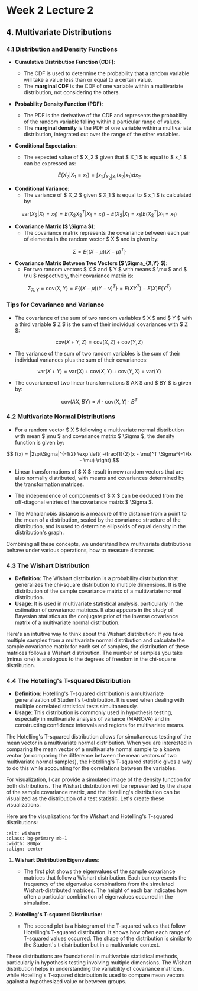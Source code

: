 
# Week 2 Lecture 2

## 4. Multivariate Distributions

### 4.1 Distribution and Density Functions

- **Cumulative Distribution Function (CDF)**:
  - The CDF is used to determine the probability that a random variable will take a value less than or equal to a certain value.
  - The **marginal CDF** is the CDF of one variable within a multivariate distribution, not considering the others.

- **Probability Density Function (PDF)**:
  - The PDF is the derivative of the CDF and represents the probability of the random variable falling within a particular range of values.
  - The **marginal density** is the PDF of one variable within a multivariate distribution, integrated out over the range of the other variables.

- **Conditional Expectation**:
  - The expected value of $ X_2 $ given that $ X_1 $ is equal to $ x_1 $ can be expressed as:
    
$$
    E(X_2|X_1 = x_1) = \int x_2 f_{X_2|X_1}(x_2|x_1) dx_2
    $$


- **Conditional Variance**:
  - The variance of $ X_2 $ given $ X_1 $ is equal to $ x_1 $ is calculated by:
    
$$
    \text{var}(X_2|X_1 = x_1) = E(X_2X_2^T |X_1 = x_1) - E(X_2|X_1 = x_1)E(X_2^T|X_1 = x_1)
    $$


- **Covariance Matrix ($ \Sigma $)**:
  - The covariance matrix represents the covariance between each pair of elements in the random vector $ X $ and is given by:
    
$$
    \Sigma = E\{(X - \mu)(X - \mu)^T\}
    $$


- **Covariance Matrix Between Two Vectors ($ \Sigma_{X,Y} $)**:
  - For two random vectors $ X $ and $ Y $ with means $ \mu $ and $ \nu $ respectively, their covariance matrix is:
    
$$
    \Sigma_{X,Y} = \text{cov}(X, Y) = E\{(X - \mu)(Y - \nu)^T\} = E(XY^T) - E(X)E(Y^T)
    $$


### Tips for Covariance and Variance

- The covariance of the sum of two random variables $ X $ and $ Y $ with a third variable $ Z $ is the sum of their individual covariances with $ Z $:
  
$$
  \text{cov}(X + Y, Z) = \text{cov}(X, Z) + \text{cov}(Y, Z)
  $$


- The variance of the sum of two random variables is the sum of their individual variances plus the sum of their covariances:
  
$$
  \text{var}(X + Y) = \text{var}(X) + \text{cov}(X, Y) + \text{cov}(Y, X) + \text{var}(Y)
  $$


- The covariance of two linear transformations $ AX $ and $ BY $ is given by:
  
$$
  \text{cov}(AX, BY) = A \cdot \text{cov}(X, Y) \cdot B^T
  $$


### 4.2 Multivariate Normal Distributions

- For a random vector $ X $ following a multivariate normal distribution with mean $ \mu $ and covariance matrix $ \Sigma $, the density function is given by:
  
$$
  f(x) = |2\pi\Sigma|^{-1/2} \exp \left( -\frac{1}{2}(x - \mu)^T \Sigma^{-1}(x - \mu) \right)
  $$


- Linear transformations of $ X $ result in new random vectors that are also normally distributed, with means and covariances determined by the transformation matrices.

- The independence of components of $ X $ can be deduced from the off-diagonal entries of the covariance matrix $ \Sigma $.

- The Mahalanobis distance is a measure of the distance from a point to the mean of a distribution, scaled by the covariance structure of the distribution, and is used to determine ellipsoids of equal density in the distribution's graph.

Combining all these concepts, we understand how multivariate distributions behave under various operations, how to measure distances

### 4.3 The Wishart Distribution

- **Definition**: The Wishart distribution is a probability distribution that generalizes the chi-square distribution to multiple dimensions. It is the distribution of the sample covariance matrix of a multivariate normal distribution.
- **Usage**: It is used in multivariate statistical analysis, particularly in the estimation of covariance matrices. It also appears in the study of Bayesian statistics as the conjugate prior of the inverse covariance matrix of a multivariate normal distribution.

Here's an intuitive way to think about the Wishart distribution: 
If you take multiple samples from a multivariate normal distribution and calculate the sample covariance matrix for each set of samples, the distribution of these matrices follows a Wishart distribution. The number of samples you take (minus one) is analogous to the degrees of freedom in the chi-square distribution.

### 4.4 The Hotelling's T-squared Distribution

- **Definition**: Hotelling's T-squared distribution is a multivariate generalization of Student's t-distribution. It is used when dealing with multiple correlated statistical tests simultaneously.
- **Usage**: This distribution is commonly used in hypothesis testing, especially in multivariate analysis of variance (MANOVA) and in constructing confidence intervals and regions for multivariate means.

The Hotelling's T-squared distribution allows for simultaneous testing of the mean vector in a multivariate normal distribution. When you are interested in comparing the mean vector of a multivariate normal sample to a known vector (or comparing the difference between the mean vectors of two multivariate normal samples), the Hotelling's T-squared statistic gives a way to do this while accounting for the correlations between the variables.

For visualization, I can provide a simulated image of the density function for both distributions. The Wishart distribution will be represented by the shape of the sample covariance matrix, and the Hotelling's distribution can be visualized as the distribution of a test statistic. Let's create these visualizations.

Here are the visualizations for the Wishart and Hotelling's T-squared distributions:

```{image} ./images/wishart.png
:alt: wishart
:class: bg-primary mb-1
:width: 800px
:align: center
```


1. **Wishart Distribution Eigenvalues**:
   - The first plot shows the eigenvalues of the sample covariance matrices that follow a Wishart distribution. Each bar represents the frequency of the eigenvalue combinations from the simulated Wishart-distributed matrices. The height of each bar indicates how often a particular combination of eigenvalues occurred in the simulation.

2. **Hotelling's T-squared Distribution**:
   - The second plot is a histogram of the T-squared values that follow Hotelling's T-squared distribution. It shows how often each range of T-squared values occurred. The shape of the distribution is similar to the Student's t-distribution but in a multivariate context.

These distributions are foundational in multivariate statistical methods, particularly in hypothesis testing involving multiple dimensions. The Wishart distribution helps in understanding the variability of covariance matrices, while Hotelling's T-squared distribution is used to compare mean vectors against a hypothesized value or between groups.